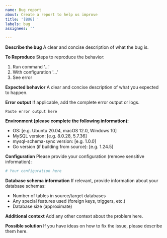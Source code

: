 ```yaml
---
name: Bug report
about: Create a report to help us improve
title: '[BUG] '
labels: bug
assignees: ''

---
```


**Describe the bug**
A clear and concise description of what the bug is.

**To Reproduce**
Steps to reproduce the behavior:
1. Run command '...'
2. With configuration '...'
3. See error

**Expected behavior**
A clear and concise description of what you expected to happen.

**Error output**
If applicable, add the complete error output or logs.

```
Paste error output here
```

**Environment (please complete the following information):**
- OS: [e.g. Ubuntu 20.04, macOS 12.0, Windows 10]
- MySQL version: [e.g. 8.0.28, 5.7.36]
- mysql-schema-sync version: [e.g. 1.0.0]
- Go version (if building from source): [e.g. 1.24.5]

**Configuration**
Please provide your configuration (remove sensitive information):

```yaml
# Your configuration here
```

**Database schema information**
If relevant, provide information about your database schemas:
- Number of tables in source/target databases
- Any special features used (foreign keys, triggers, etc.)
- Database size (approximate)

**Additional context**
Add any other context about the problem here.

**Possible solution**
If you have ideas on how to fix the issue, please describe them here.